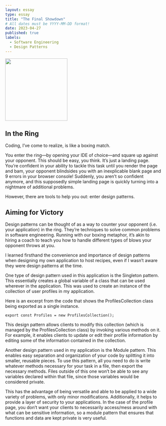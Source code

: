 ```yaml
---
layout: essay
type: essay
title: "The Final Showdown"
# All dates must be YYYY-MM-DD format!
date: 2023-04-27
published: true
labels:
  - Software Engineering
  - Design Patterns
---
```

<div class="text-center p-4">
  <img width=200px src="https://media.istockphoto.com/id/148771691/vector/cartoon-boxing-gloves.jpg?s=612x612&w=0&k=20&c=uShuIGwuiBMj8KlcXG3kRuzjSb2T3AcO5aWXZETmzB8=">
</div>
  
## In the Ring
Coding, I’ve come to realize, is like a boxing match. 

You enter the ring—by opening your IDE of choice—and square up against your opponent. This should be easy, you think. It’s just a landing page. You’re confident in your ability to tackle this task until you render the page and bam, your opponent blindsides you with an inexplicable blank page and 9 errors in your browser console! Suddenly, you aren’t so confident anymore, and this supposedly simple landing page is quickly turning into a nightmare of additional problems.

However, there are tools to help you out: enter design patterns.

## Aiming for Victory

Design patterns can be thought of as a way to counter your opponent (i.e. your application) in the ring. They’re techniques to solve common problems in software engineering. Running with our boxing metaphor, it’s akin to hiring a coach to teach you how to handle different types of blows your opponent throws at you. 

I learned firsthand the convenience and importance of design patterns when designing my own application to host recipes, even if I wasn’t aware they were design patterns at the time.

One type of design pattern used in this application is the Singleton pattern. This essentially creates a global variable of a class that can be used wherever in the application. This was used to create an instance of the collection of user profiles in my application. 

Here is an excerpt from the code that shows the ProfilesCollection class being exported as a single instance.
```
export const Profiles = new ProfilesCollection();
```
This design pattern allows clients to modify this collection (which is managed by the ProfilesCollection class) by invoking various methods on it. For example, it enables clients to update or edit their profile information by editing some of the information contained in the collection.

Another design pattern used in my application is the Module pattern. This enables easy separation and organization of your code by splitting it into smaller, reusable pieces. To use this pattern, all you need to do is write whatever methods necessary for your task in a file, then export the necessary methods. Files outside of this one won’t be able to see any variables declared within that file, since those variables would be considered private.

This has  the advantage of being versatile and able to be applied to a wide variety of problems, with only minor modifications. Additionally, it helps to provide a layer of security to your applications. In the case of the profile page, you don’t want your clients to necessarily access/mess around with what can be sensitive information, so a module pattern that ensures that functions and data are kept private is very useful.  
